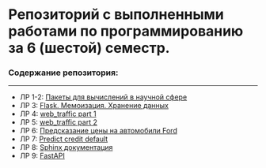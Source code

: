 # Репозиторий с выполненными работами по программированию за 6 (шестой) семестр.
### Содержание репозитория:
***
* ЛР 1-2: [Пакеты для вычислений в научной сфере](https://github.com/Amiiira/Python-6-sem/tree/main/LR%201-2)
* ЛР 3: [Flask. Мемоизация. Хранение данных](https://github.com/Amiiira/Python-6-sem/tree/main/LR%203)
* ЛР 4: [web_traffic part 1](https://github.com/Amiiira/Python-6-sem/tree/main/LR%204)
* ЛР 5: [web_traffic part 2](https://github.com/Amiiira/Python-6-sem/tree/main/LR%205)
* ЛР 6: [Предсказание цены на автомобили Ford](https://github.com/Amiiira/Python-6-sem/tree/main/LR%206)
* ЛР 7: [Predict credit default](https://github.com/Amiiira/Python-6-sem/tree/main/LR%207)
* ЛР 8: [Sphinx документация](https://github.com/Amiiira/Sphinx-documentation/tree/main)
* ЛР 9: [FastAPI](https://github.com/Amiiira/Python-6-sem/tree/main/LR%209)
